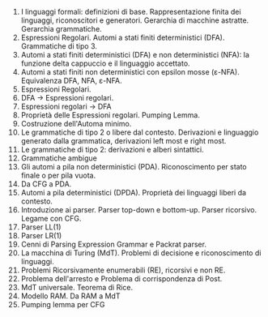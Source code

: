 1.  I linguaggi formali: definizioni di base. Rappresentazione finita dei linguaggi, riconoscitori e generatori. Gerarchia di macchine astratte. Gerarchia grammatiche. 
1.  Espressioni Regolari. Automi a stati finiti deterministici (DFA). Grammatiche di tipo 3.
1.  Automi a stati finiti deterministici (DFA) e non deterministici (NFA): la funzione delta cappuccio e il linguaggio accettato.
1.  Automi a stati finiti non deterministici con epsilon mosse (ε-NFA). Equivalenza DFA, NFA, ε-NFA.
1.  Espressioni Regolari.
1.  DFA -> Espressioni regolari.
1.  Espressioni regolari -> DFA
1.  Proprietà delle Espressioni regolari. Pumping Lemma.
1.  Costruzione dell'Automa minimo.
1.  Le grammatiche di tipo 2 o libere dal contesto. Derivazioni e linguaggio generato dalla grammatica, derivazioni left most e right most.
1.  Le grammatiche di tipo 2: derivazioni e alberi sintattici.
1.  Grammatiche ambigue
1.  Gli automi a pila non deterministici (PDA). Riconoscimento per stato finale o per pila vuota.
1.  Da CFG a PDA.
1.  Automi a pila deterministici (DPDA). Proprietà dei linguaggi liberi da contesto.
1.  Introduzione ai parser. Parser top-down e bottom-up. Parser ricorsivo. Legame con CFG.
1.  Parser LL(1)
1.  Parser LR(1)
1.  Cenni di Parsing Expression Grammar e Packrat parser.
1.  La macchina di Turing (MdT). Problemi di decisione e riconoscimento di linguaggi.
1.  Problemi Ricorsivamente enumerabili (RE), ricorsivi e non RE.
1.  Problema dell'arresto e Problema di corrispondenza di Post.
1.  MdT universale. Teorema di Rice.
1.  Modello RAM. Da RAM a MdT
1.  Pumping lemma per CFG
